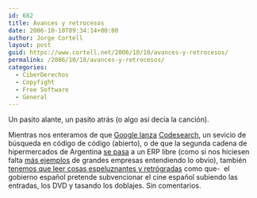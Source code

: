 ```yaml
---
id: 682
title: Avances y retrocesos
date: 2006-10-10T09:34:14+00:00
author: Jorge Cortell
layout: post
guid: https://www.cortell.net/2006/10/10/avances-y-retrocesos/
permalink: /2006/10/10/avances-y-retrocesos/
categories:
  - CiberDerechos
  - Copyfight
  - Free Software
  - General
---
```

Un pasito alante, un pasito atrás (o algo así­ decí­a la canción).

Mientras nos enteramos de que <a target="_blank" title="noticia zdnet" href="https://news.zdnet.com/2100-3513_22-6122819.html">Google lanza</a> <a target="_blank" title="Codesearch" href="https://www.google.com/codesearch">Codesearch</a>, un sevicio de búsqueda en código de código (abierto), o de que la segunda cadena de hipermercados de Argentina <a target="_blank" title="noticia en Libroblanco" href="https://libroblanco.com/joomla/index.php?option=com_content&task=view&id=343">se pasa</a> a un ERP libre (como si nos hiciesen falta <a target="_blank" title="Caso OpenBravo en Libro Balnco" href="https://libroblanco.com/joomla/index.php?option=com_content&task=view&id=344">más ejemplos</a> de grandes empresas entendiendo lo obvio), también <a target="_blank" title="noticia en Barrapunto" href="https://barrapunto.com/article.pl?sid=06/10/07/1332248">tenemos que leer cosas espeluznantes y retrógradas</a> como que-  el gobierno español pretende subvencionar el cine español subiendo las entradas, los DVD y tasando los doblajes. Sin comentarios.